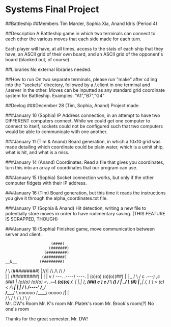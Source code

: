 # Systems Final Project
##Battleship
##Members
Tim Marder, Sophia Xia, Anand Idris (Period 4)

##Description
A Battleship game in which two terminals can connect to each other the various moves that each side made for each turn.

Each player will have, at all times, access to the stats of each ship that they have, an ASCII grid of their own board, and an ASCII grid of the opponent's board (blanked out, of course).

##Libraries
No external libraries needed.

##How to run
On two separate terminals, please run "make" after cd'ing into the "sockets" directory, followed by a /.client in one terminal and /.server in the other.
Moves can be inputted as any standard grid coordinate system for Battleship.  Examples: "A1","B7","G4"

##Devlog
###December 28 (Tim, Sophia, Anand)
Project made.

###January 10 (Sophia)
IP Address connection, in an attempt to have two DIFFERENT computers connect.  While we could get one computer to connect to itself, sockets could not be configured such that two computers would be able to communicate with one another.

###January 11 (Tim & Anand)
Board generation, in which a 10x10 grid was made detailing which coordinate could be plain water, which is a unhit ship, what is hit, and what is a miss.

###January 14 (Anand)
Coordinates: Read a file that gives you coordinates, turn this into an array of coordinates that our program can use.

###January 15 (Sophia)
Socket connection works, but only if the other computer fidgets with their IP address.

###January 16 (Tim)
Board generation, but this time it reads the instructions you give it through the alpha_coordinates.txt file.

###January 17 (Sophia & Anand)
Hit detection, writing a new file to potentially store moves in order to have rudimentary saving.  (THIS FEATURE IS SCRAPPED, THOUGH)

###January 18 (Sophia)
Finished game, move communication between server and client.

                        (####)
                       (#######)
                     (#########)
                    (#########)
    __&__          (#########)
   /     \        (#########)   |\/\/\/|     /\ /\  /\               /\
  |       |      (#########)    |      |     | v  \/  \---.    .----/  \----.
  |  (o)(o)       (o)(o)(##)    |      |      \_        /       \          /
  c   .---_)    ,_c     (##)    | (o)(o)       (o)(o)  <__.   .--\ (o)(o) /__.
   | |.___|    /____,   (##)    c      _)     _c         /     \     ()     /
   |  \__/       \     (#)       | ,___|     /____,   )  \      >   (c_)   <
   /_____\        |    |         |   /         \     /----'    /___\____/___\
  /_____/ \       oooooo        /____\          ooooo             /|    |\
 /         \     /      \      /      \        /     \           /        \
 Mr. DW's Room  Mr. K's room  Mr. Platek's room Mr. Brook's room(?) No one's room
 
   
 Thanks for the great semester, Mr. DW!

